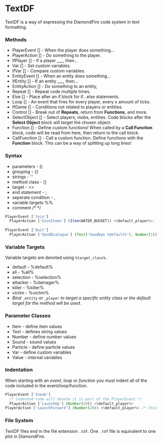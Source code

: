 # TextDF
TextDF is a way of expressing the DiamondFire code system in text formatting.

### Methods
  
  * PlayerEvent [] - When the player does something...
  * PlayerAction [] - Do something to the player.
  * IfPlayer [] - If a player ___, then...
  * Var [] - Set custom variables.
  * IfVar [] - Compare custom variables.
  * EntityEvent [] - When an entity does something...
  * IfEntity [] - If an entity ___, then...
  * EntityAction [] - Do something to an entity,
  * Repeat [] - Repeat code multiple times.
  * Else [] - Place after an if block for if...else statements.
  * Loop [] - An event that fires for every player, every x amount of ticks.
  * IfGame [] - Conditions not related to players or entities.
  * Control [] - Break out of **Repeats**, return from **Functions**, and more.
  * SelectObject [] - Select players, mobs, entities. Code blocks after the **Select Object** block will target the chosen object.
  * Function [] - Define custom functions! When called by a **Call Function** block, code will be read from here, then return to the call block.
  * CallFunction [] - Call a custom function. Define functions with the **Function** block. This can be a way of splitting up long lines!
  
### Syntax

  * parameters - ()
  * grouping - {}
  * strings - ''
  * method class - []
  * target - <>
  * end statement - ;
  * seperate condition - ,
  * variable targets %%
  * comment /* */
  ```javascript
  PlayerEvent ['Join']
    PlayerAction ['GiveItems'] (Item(WATER_BUCKET)) <%default_player%>;
    
  PlayerEvent ['Quit']
    PlayerAction ['SendDialogue'] (Text('Goodbye %default%'), Number(1)) <%all_player%>;
  ```
    
 ### Variable Targets
 
Variable targets are denoted using `%target_class%`.
  * default - %default%
  * all - %all%
  * selection - %selection%
  * attacker - %damager%
  * killer - %killer%
  * victim - %victim%
  * _Bind `_entity` or `_player` to target a specific entity class or the default target for the method will be used._
  
### Parameter Classes

  * Item - define item values
  * Text - defines string values
  * Number - define number values
  * Sound - sound values
  * Particle - define particle values
  * Var - define custom variables
  * Value - internal variables
  
### Indentation
When starting with an *event*, *loop* or *function* you must indent all of the code included in the event/loop/function.
```javascript
PlayerEvent ['Sneak']
  /* Indented code will denote it is part of the PlayerEvent */
  PlayerAction ['LaunchUp'] (Number(20)) <%default_player%>
PlayerAction ['LaunchForward'] (Number(20)) <%default_player%> /* this is not part of the PlayerEvent, and does not function; is not part of any event, loop, or function */
```
  
### File System
TextDF files end in the file extension `.tdf`. One `.tdf` file is equivalent to one plot in DiamondFire.
